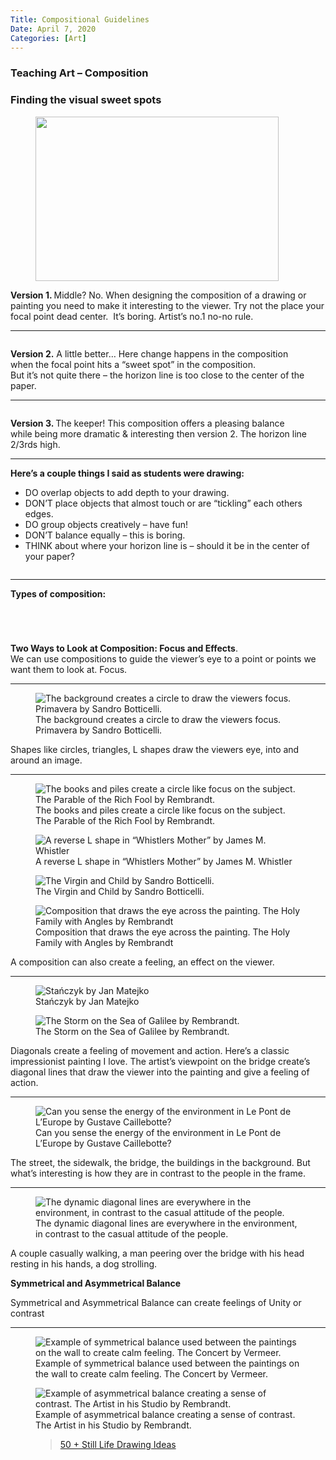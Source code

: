 ```yaml
---
Title: Compositional Guidelines
Date: April 7, 2020
Categories: [Art]	
---
```


<h3>Teaching Art &#8211; Composition</h3>



<h3>Finding the visual sweet spots&nbsp;</h3>



<div class="madtinker_main"><figure class="aligncenter size-large is-resized"><img src="https://s3.amazonaws.com/image-control-storage/2020/04/21132839/ruleofthirds2.jpg" alt="" class="wp-image-56911" width="389" height="263"/></figure></div>



<p><strong>Version 1. </strong>Middle? No. When designing the composition of a drawing or<br>painting you need to make it interesting to the viewer. Try not the place your focal point dead center. &nbsp;It&#8217;s boring. Artist&#8217;s no.1 no-no rule.</p>

---

<div class="madtinker_main"><figure class="aligncenter size-large"><img src="https://s3.amazonaws.com/image-control-storage/2020/04/21133016/ruleofthirds3-1.jpg" alt="" class="wp-image-56913"/></figure></div>



<p><strong>Version 2.</strong> A little better…&nbsp;Here change happens in the composition<br>when the focal point hits a &#8220;sweet spot&#8221; in the composition.<br>But it&#8217;s not quite there &#8211; the horizon line is too close to the center of the paper.&nbsp;</p>

---

<div class="madtinker_main"><figure class="aligncenter size-large"><img src="https://s3.amazonaws.com/image-control-storage/2020/04/21133047/ruleofthirds4.jpg" alt="" class="wp-image-56914"/></figure></div>



<p><strong>Version 3. </strong>The keeper! This composition offers a pleasing balance<br>while being more dramatic &amp; interesting then version 2. The horizon line 2/3rds high.&nbsp;&nbsp;</p>

---

<p><strong>Here&#8217;s a couple things I said as students were drawing:&nbsp;</strong></p>



<ul><li>DO&nbsp;overlap objects to add depth to your drawing.&nbsp;</li><li>DON&#8217;T place objects that almost touch or are &#8220;tickling&#8221;&nbsp;each others edges.&nbsp;</li><li>DO group objects&nbsp;creatively &#8211; have fun!</li><li>DON&#8217;T&nbsp;balance equally &#8211; this is boring.</li><li>THINK about where your horizon line is &#8211; should it be in the center of your paper?&nbsp;</li></ul>



<figure class="wp-block-image is-style-default"><a href="http://3.bp.blogspot.com/-P4aRqUhFHAk/U41Vu8Cx7uI/AAAAAAAAIP8/B9dIKmwXfDA/s1600/photo.JPG" data-slb-active="1" data-slb-asset="864750411" data-slb-group="56909"><img src="https://s3.amazonaws.com/image-control-storage/2020/04/21140333/photo-5.jpg" alt=""/></a></figure>

---

<p><strong>Types of composition:&nbsp;</strong></p>



<div class="madtinker_main"><figure class="aligncenter"><a href="http://4.bp.blogspot.com/-311OMpVcDYw/U411ivLLdDI/AAAAAAAAIQU/4mhrFsBkX1U/s1600/Scan+1.jpeg" data-slb-active="1" data-slb-asset="1070783798" data-slb-group="56909"><img src="https://s3.amazonaws.com/image-control-storage/2020/04/21140335/Scan1-2.jpeg" alt=""/></a></figure></div>



<div class="madtinker_main"><figure class="aligncenter size-large"><img src="https://s3.amazonaws.com/image-control-storage/2020/04/21133730/Compositiontypeexamples.jpg" alt="" class="wp-image-56916"/></figure></div>



<div class="madtinker_main"><figure class="aligncenter size-large"><img src="https://s3.amazonaws.com/image-control-storage/2020/04/21133740/8103a6f75fbcf372aa60fa9839dd0d4d.jpg" alt="" class="wp-image-56917"/></figure></div>



<div class="madtinker_main"><figure class="aligncenter size-large"><img src="https://s3.amazonaws.com/image-control-storage/2020/04/21134527/079c9a56f48ea6231fd366ea208dbde9-1.jpg" alt="" class="wp-image-56919"/></figure></div>



<p><strong>Two Ways to Look at Composition: Focus and Effects</strong>.<br>We can use compositions to guide the viewer&#8217;s eye to a point or points we want them to look at. Focus.</p>

---

<div class="madtinker_main"><figure class="aligncenter"><img src="https://s3.amazonaws.com/image-control-storage/2020/04/21140337/Botticelli-primavera-02-2.jpg" alt="The background creates a circle to draw the viewers focus. Primavera by Sandro Botticelli."/><figcaption>The background creates a circle to draw the viewers focus. Primavera by Sandro Botticelli.</figcaption></figure></div>



<p>Shapes like circles, triangles, L shapes draw the viewers eye, into and around an image.</p>

---

<div class="madtinker_main"><figure class="aligncenter"><img src="https://s3.amazonaws.com/image-control-storage/2020/04/21140341/Rembrandt_-_The_Parable_of_the_Rich_Fool-02-2.jpg" alt="The books and piles create a circle like focus on the subject. The Parable of the Rich Fool by Rembrandt."/><figcaption>The books and piles create a circle like focus on the subject. The Parable of the Rich Fool by Rembrandt.</figcaption></figure></div>



<div class="madtinker_main"><figure class="aligncenter"><img src="https://s3.amazonaws.com/image-control-storage/2020/04/21140342/Whistlers_Mother_high_res-02-2.jpg" alt="A reverse L shape in “Whistlers Mother” by James M. Whistler"/><figcaption>A reverse L shape in “Whistlers Mother” by James M. Whistler</figcaption></figure></div>



<div class="madtinker_main"><figure class="aligncenter"><img src="https://s3.amazonaws.com/image-control-storage/2020/04/21140344/Sandro_Botticelli_-_The_Virgin_and_Child_28The_Madonna_of_the_Book29_-_Google_Art_Project-02-2.jpg" alt="The Virgin and Child by Sandro Botticelli."/><figcaption>The Virgin and Child by Sandro Botticelli.</figcaption></figure></div>



<div class="madtinker_main"><figure class="aligncenter"><img src="https://s3.amazonaws.com/image-control-storage/2020/04/21140345/painting-2398436_1920-05-2.jpg" alt="Composition that draws the eye across the painting. The Holy Family with Angles by Rembrandt"/><figcaption>Composition that draws the eye across the painting. The Holy Family with Angles by Rembrandt</figcaption></figure></div>



<p>A composition can also create a feeling, an effect on the viewer.</p>

---

<figure class="madtinker_main"><img src="https://s3.amazonaws.com/image-control-storage/2020/04/21140347/Jan_Matejko2C_StanCC81czyk-2.jpg" alt="Stańczyk by Jan Matejko"/><figcaption>Stańczyk by Jan Matejko</figcaption></figure>



<figure class="madtinker_main"><img src="https://s3.amazonaws.com/image-control-storage/2020/04/21140348/Rembrandt_Christ_in_the_Storm_on_the_Lake_of_Galilee-2.jpg" alt="The Storm on the Sea of Galilee by Rembrandt."/><figcaption>The Storm on the Sea of Galilee by Rembrandt.</figcaption></figure>



<p>Diagonals create a feeling of movement and action. Here’s a classic impressionist painting I love. The artist&#8217;s viewpoint on the bridge create’s diagonal lines that draw the viewer into the painting and give a feeling of action.</p>

---

<figure class="madtinker_main"><img src="https://s3.amazonaws.com/image-control-storage/2020/04/21140349/Painting-01-2.jpg" alt="Can you sense the energy of the environment in Le Pont de L’Europe by Gustave Caillebotte?"/><figcaption>Can you sense the energy of the environment in Le Pont de L’Europe by Gustave Caillebotte?</figcaption></figure>



<p>The street, the sidewalk, the bridge, the buildings in the background. But what’s interesting is how they are in contrast to the people in the frame.</p>

---

<figure class="madtinker_main"><img src="https://s3.amazonaws.com/image-control-storage/2020/04/21140351/Painting-06-2.jpg" alt="The dynamic diagonal lines are everywhere in the environment, in contrast to the casual attitude of the people."/><figcaption>The dynamic diagonal lines are everywhere in the environment, in contrast to the casual attitude of the people.</figcaption></figure>



<p>A couple casually walking, a man peering over the bridge with his head resting in his hands, a dog strolling.</p>



<p><strong>Symmetrical and Asymmetrical Balance</strong></p>



<p>Symmetrical and Asymmetrical Balance can create feelings of Unity or contrast</p>

---

<figure class="madtinker_main"><img src="https://s3.amazonaws.com/image-control-storage/2020/04/21140355/Vermeer_The_concert-2.jpeg" alt="Example of symmetrical balance used between the paintings on the wall to create calm feeling. The Concert by Vermeer."/><figcaption>Example of symmetrical balance used between the paintings on the wall to create calm feeling. The Concert by Vermeer.</figcaption></figure>



<figure class="madtinker_main"><img src="https://s3.amazonaws.com/image-control-storage/2020/04/21140357/Rembrandt_The_Artist_in_his_studio-03-2.jpg" alt="Example of asymmetrical balance creating a sense of contrast. The Artist in his Studio by Rembrandt."/><figcaption>Example of asymmetrical balance creating a sense of contrast. The Artist in his Studio by Rembrandt.</figcaption></figure>



<figure class="wp-block-embed-wordpress wp-block-embed is-type-wp-embed is-provider-communication-art-design-amp-instruction"><div class="wp-block-embed__wrapper">
<blockquote class="wp-embedded-content" data-secret="4qBi9RDXMy"><a href="https://www.nuggetofjoy.com/50-still-life-drawing-ideas/">50 + Still Life Drawing Ideas</a></blockquote><iframe title="&#8220;50 + Still Life Drawing Ideas&#8221; &#8212; Communication, Art, Design &amp; Instruction" class="wp-embedded-content" sandbox="allow-scripts" security="restricted" style="position: absolute; clip: rect(1px, 1px, 1px, 1px);" src="https://www.nuggetofjoy.com/50-still-life-drawing-ideas/embed/#?secret=4qBi9RDXMy" data-secret="4qBi9RDXMy" width="500" height="282" frameborder="0" marginwidth="0" marginheight="0" scrolling="no"></iframe>
</div></figure>
			
	
</div>
